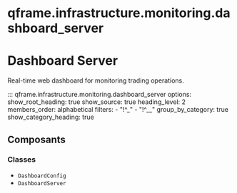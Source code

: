 # qframe.infrastructure.monitoring.dashboard_server


Dashboard Server
===============

Real-time web dashboard for monitoring trading operations.


::: qframe.infrastructure.monitoring.dashboard_server
    options:
      show_root_heading: true
      show_source: true
      heading_level: 2
      members_order: alphabetical
      filters:
        - "!^_"
        - "!^__"
      group_by_category: true
      show_category_heading: true

## Composants

### Classes

- `DashboardConfig`
- `DashboardServer`

